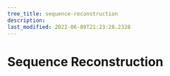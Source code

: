 ```yaml
---
tree_title: sequence-reconstruction
description: 
last_modified: 2022-06-09T21:23:28.2328
---
```


# Sequence Reconstruction
